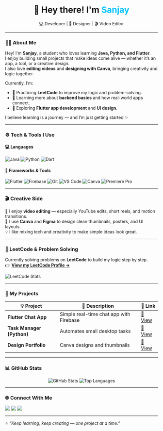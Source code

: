 <h1 align="center">
  👋 Hey there! I'm <span style="color:#00C2FF">Sanjay</span>
</h1>

<p align="center">
  💻 Developer | 🎨 Designer | 🎬 Video Editor  
</p>

---

### 👨‍💻 About Me
Hey! I'm **Sanjay**, a student who loves learning **Java, Python, and Flutter**.  
I enjoy building small projects that make ideas come alive — whether it’s an app, a tool, or a creative design.  
I also love **editing videos** and **designing with Canva**, bringing creativity and logic together.  

Currently, I’m:
- 🚀 Practicing **LeetCode** to improve my logic and problem-solving.  
- 🧠 Learning more about **backend basics** and how real-world apps connect.  
- 🌱 Exploring **Flutter app development** and **UI design**.

I believe learning is a journey — and I’m just getting started ✨

---

### ⚙️ Tech & Tools I Use
#### 💻 Languages
![Java](https://img.shields.io/badge/Java-ED8B00?style=for-the-badge&logo=openjdk&logoColor=white)
![Python](https://img.shields.io/badge/Python-3776AB?style=for-the-badge&logo=python&logoColor=white)
![Dart](https://img.shields.io/badge/Dart-0175C2?style=for-the-badge&logo=dart&logoColor=white)

#### 🧰 Frameworks & Tools
![Flutter](https://img.shields.io/badge/Flutter-02569B?style=for-the-badge&logo=flutter&logoColor=white)
![Firebase](https://img.shields.io/badge/Firebase-FFCA28?style=for-the-badge&logo=firebase&logoColor=black)
![Git](https://img.shields.io/badge/Git-F05033?style=for-the-badge&logo=git&logoColor=white)
![VS Code](https://img.shields.io/badge/VS_Code-0078D7?style=for-the-badge&logo=visualstudiocode&logoColor=white)
![Canva](https://img.shields.io/badge/Canva-00C4CC?style=for-the-badge&logo=canva&logoColor=white)
![Premiere Pro](https://img.shields.io/badge/Adobe_Premiere_Pro-9999FF?style=for-the-badge&logo=adobepremierepro&logoColor=white)

---

### 🎬 Creative Side
🎥 I enjoy **video editing** — especially YouTube edits, short reels, and motion transitions.  
🎨 I use **Canva** and **Figma** to design clean thumbnails, posters, and UI layouts.  
💡 I like mixing tech and creativity to make simple ideas look great.

---

### 🧩 LeetCode & Problem Solving
Currently solving problems on **LeetCode** to build my logic step by step.  
👉 [**View my LeetCode Profile →**](https://leetcode.com/your-leetcode-username)

![LeetCode Stats](https://leetcard.jacoblin.cool/your-leetcode-username?ext=heatmap&theme=dark)

---

### 💼 My Projects

| 💡 Project | 📝 Description | 🔗 Link |
|-------------|----------------|---------|
| **Flutter Chat App** | Simple real-time chat app with Firebase | [🔗 View](https://github.com/SanjayR0302/flutter-chat-app) |
| **Task Manager (Python)** | Automates small desktop tasks | [🔗 View](https://github.com/SanjayR0302/python-task-manager) |
| **Design Portfolio** | Canva designs and thumbnails | [🔗 View](https://github.com/SanjayR0302/design-portfolio) |

---

### 📊 GitHub Stats

<div align="center">

![GitHub Stats](https://github-readme-stats.vercel.app/api?username=SanjayR0302&show_icons=true&theme=tokyonight&hide_border=true)
![Top Languages](https://github-readme-stats.vercel.app/api/top-langs/?username=SanjayR0302&layout=compact&theme=tokyonight&hide_border=true)

</div>

---

### 🌐 Connect With Me
<p align="left">
  <a href="mailto:youremail@example.com"><img src="https://img.shields.io/badge/Email-D14836?style=for-the-badge&logo=gmail&logoColor=white"/></a>
  <a href="https://linkedin.com/in/sanjay"><img src="https://img.shields.io/badge/LinkedIn-0077B5?style=for-the-badge&logo=linkedin&logoColor=white"/></a>
  <a href="https://github.com/SanjayR0302"><img src="https://img.shields.io/badge/GitHub-000000?style=for-the-badge&logo=github&logoColor=white"/></a>
</p>

---

⭐️ *“Keep learning, keep creating — one project at a time.”*
